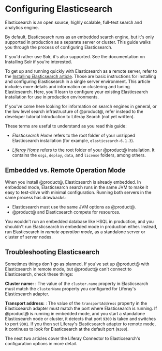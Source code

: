 # Configuring Elasticsearch [](id=configuring-elasticsearch-for-liferay-0)

Elasticsearch is an open source, highly scalable, full-text search and analytics
engine.

By default, Elasticsearch runs as an embedded search engine, but it's only
supported in production as a separate server or cluster. This guide walks you
through the process of configuring Elasticsearch.

If you'd rather use Solr, it's also supported. See the documentation on
Installing Solr if you're interested.

<!-- See [here](discover/deployment/-/knowledge_base/7-1/using-solr) for information
on installing and configuring Solr. -->

To get up and running quickly with Elasticsearch as a remote server, refer to
the [Installing Elasticsearch article](/discover/deployment/-/knowledge_base/7-1/installing-elasticsearch).
Those are basic instructions for installing and configuring Elasticsearch in
a single server environment. This article includes more details and information
on clustering and tuning Elasticsearch. Here, you'll learn to configure your
existing Elasticsearch installation for use in production environments. 

If you've come here looking for information on search engines in general, or the
low level search infrastructure of @product@, refer instead to the developer
tutorial 
Introduction to Liferay Search (not yet written).

These terms are useful to understand as you read this guide:

-  *Elasticsearch Home* refers to the root folder of your unzipped Elasticsearch
   installation (for example, `elasticsearch-6.1.3`). 

-  [*Liferay Home*](/discover/deployment/-/knowledge_base/7-1/installing-liferay#liferay-home)
   refers to the root folder of your @product@ installation. It contains the
   `osgi`, `deploy`, `data`, and `license` folders, among others.

## Embedded vs. Remote Operation Mode [](id=embedded-vs-remote-operation-mode)

When you install @product@, Elasticsearch is already embedded. In embedded mode,
Elasticsearch search runs in the same JVM to make it easy to test-drive with
minimal configuration. Running both servers in the same process has drawbacks:

-  Elasticsearch must use the same JVM options as @product@.
-  @product@ and Elasticsearch compete for resources. 

You wouldn't run an embedded database like HSQL in production, and you shouldn't
run Elasticsearch in embedded mode in production either. Instead, run
Elasticsearch in *remote operation mode*, as a standalone server or cluster of
server nodes.

## Troubleshooting Elasticsearch [](id=troubleshooting-elasticsearch)

Sometimes things don't go as planned. If you've set up @product@ with
Elasticsearch in remote mode, but @product@ can't connect to Elasticsearch, check
these things:

**Cluster name:** 
: The value of the `cluster.name` property in Elasticsearch must match the
`clusterName` property you configured for Liferay's Elasticsearch adapter.

**Transport address:** 
: The value of the `transportAddress` property in the Elasticsearch adapter must
match the port where Elasticsearch is running. If @product@ is running in
embedded mode, and you start a standalone Elasticsearch node or cluster, it
detects that port `9300` is taken and switches to port `9301`. If you then set
Liferay's Elasticsearch adapter to remote mode, it continues to look for
Elasticsearch at the default port (`9300`).

The next two articles cover the Liferay Connector to Elasticsearch's
configuration options in more detail.
